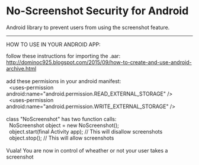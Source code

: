 # No-Screenshot Security for Android
Android library to prevent users from using the screenshot feature.

___________________________________________________________________________________
HOW TO USE IN YOUR ANDROID APP:

follow these instructions for importing the .aar:
<br>
http://dominoc925.blogspot.com/2015/09/how-to-create-and-use-android-archive.html 
<br>
<br>
add these permisions in your android manifest:
<br>
 &nbsp; &lt;uses-permission android:name="android.permission.READ_EXTERNAL_STORAGE" />
  <br>
 &nbsp; &lt;uses-permission android:name="android.permission.WRITE_EXTERNAL_STORAGE" />
<br>
<br>
class "NoScreenshot" has two function calls:
<br>
&nbsp;  NoScreenshot object = new NoScreenshot();
  <br>
&nbsp;  object.start(final Activity app); // This will disallow screenshots
  <br>
&nbsp;  object.stop(); // This will allow screenshots
 <br>
 <br>
 Vuala! You are now in control of wheather or not your user takes a screenshot
